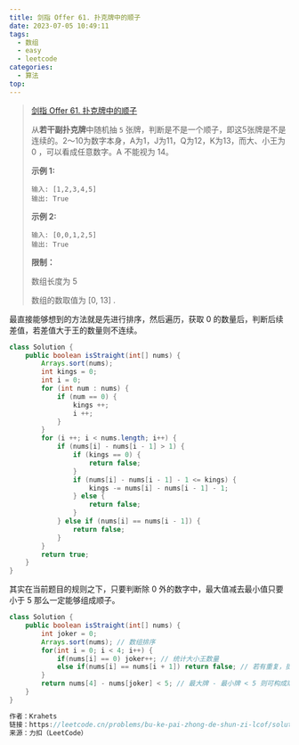 ```yaml
---
title: 剑指 Offer 61. 扑克牌中的顺子
date: 2023-07-05 10:49:11
tags:
  - 数组
  - easy
  - leetcode
categories:
  - 算法
top:
---
```


> [剑指 Offer 61. 扑克牌中的顺子](https://leetcode.cn/problems/bu-ke-pai-zhong-de-shun-zi-lcof/description/)
>
> 
>
> 从**若干副扑克牌**中随机抽 `5` 张牌，判断是不是一个顺子，即这5张牌是不是连续的。2～10为数字本身，A为1，J为11，Q为12，K为13，而大、小王为 0 ，可以看成任意数字。A 不能视为 14。
>
>  
> 
>**示例 1:**
> 
>```
> 输入: [1,2,3,4,5]
>输出: True
> ```
> 
>  
> 
> **示例 2:**
> 
> ```
> 输入: [0,0,1,2,5]
>输出: True
> ```
>
>  
> 
> **限制：**
> 
>数组长度为 5 
> 
>数组的数取值为 [0, 13] .

最直接能够想到的方法就是先进行排序，然后遍历，获取 0 的数量后，判断后续差值，若差值大于王的数量则不连续。

```java
class Solution {
    public boolean isStraight(int[] nums) {
        Arrays.sort(nums);
        int kings = 0;
        int i = 0;
        for (int num : nums) {
            if (num == 0) {
                kings ++;
                i ++;
            }
        }
        for (i ++; i < nums.length; i++) {
            if (nums[i] - nums[i - 1] > 1) {
                if (kings == 0) {
                    return false;
                }
                if (nums[i] - nums[i - 1] - 1 <= kings) {
                    kings -= nums[i] - nums[i - 1] - 1;
                } else {
                    return false;
                }
            } else if (nums[i] == nums[i - 1]) {
                return false;
            }
        }
        return true;
    }
}
```

其实在当前题目的规则之下，只要判断除 0 外的数字中，最大值减去最小值只要小于 5 那么一定能够组成顺子。

```java
class Solution {
    public boolean isStraight(int[] nums) {
        int joker = 0;
        Arrays.sort(nums); // 数组排序
        for(int i = 0; i < 4; i++) {
            if(nums[i] == 0) joker++; // 统计大小王数量
            else if(nums[i] == nums[i + 1]) return false; // 若有重复，提前返回 false
        }
        return nums[4] - nums[joker] < 5; // 最大牌 - 最小牌 < 5 则可构成顺子
    }
}

作者：Krahets
链接：https://leetcode.cn/problems/bu-ke-pai-zhong-de-shun-zi-lcof/solutions/212071/mian-shi-ti-61-bu-ke-pai-zhong-de-shun-zi-ji-he-se/
来源：力扣（LeetCode）
```


